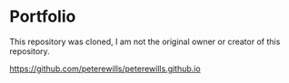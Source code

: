 # Portfolio

This repository was cloned, I am not the original owner or creator of this repository.

https://github.com/peterewills/peterewills.github.io
